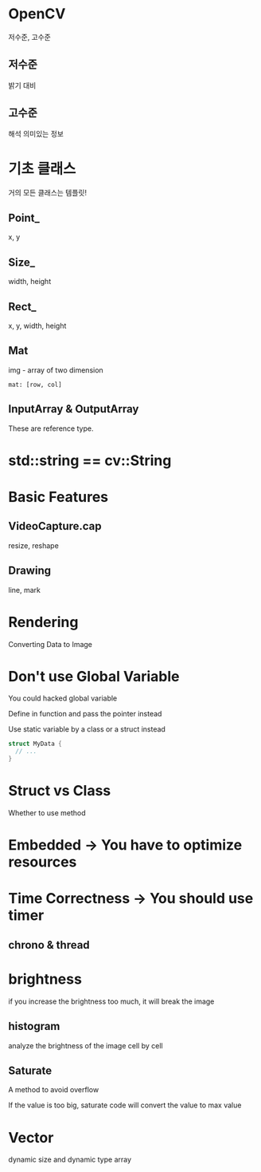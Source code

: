 # OpenCV

저수준, 고수준

## 저수준

밝기 대비

## 고수준

해석 의미있는 정보

# 기초 클래스

거의 모든 클래스는 템플릿!

## Point\_

x, y

## Size\_

width, height

## Rect\_

x, y, width, height

## Mat

img - array of two dimension

`mat: [row, col]`

## InputArray & OutputArray

These are reference type.

# std::string == cv::String

# Basic Features

## VideoCapture.cap

resize, reshape

## Drawing

line, mark

# Rendering

Converting Data to Image

# Don't use Global Variable

You could hacked global variable

Define in function and pass the pointer instead

Use static variable by a class or a struct instead

```cpp
struct MyData {
  // ...
}
```

# Struct vs Class

Whether to use method

# Embedded -> You have to optimize resources

# Time Correctness -> You should use timer

## chrono & thread

# brightness

if you increase the brightness too much, it will break the image

## histogram

analyze the brightness of the image cell by cell

## Saturate

A method to avoid overflow

If the value is too big, saturate code will convert the value to max value

# Vector

dynamic size and dynamic type array
